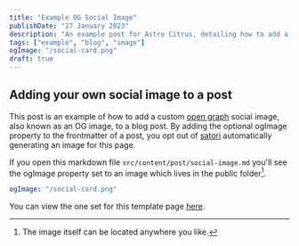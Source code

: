 ```yaml
---
title: "Example OG Social Image"
publishDate: "27 January 2023"
description: "An example post for Astro Citrus, detailing how to add a custom social image card in the frontmatter"
tags: ["example", "blog", "image"]
ogImage: "/social-card.png"
draft: true
---
```


## Adding your own social image to a post

This post is an example of how to add a custom [open graph](https://ogp.me/) social image, also known as an OG image, to a blog post.
By adding the optional ogImage property to the frontmatter of a post, you opt out of [satori](https://github.com/vercel/satori) automatically generating an image for this page.

If you open this markdown file `src/content/post/social-image.md` you'll see the ogImage property set to an image which lives in the public folder[^1].

```yaml
ogImage: "/social-card.png"
```

You can view the one set for this template page [here](http://astrocitrus.artemkutsan.pp.ua/social-card.png).

[^1]: The image itself can be located anywhere you like.
